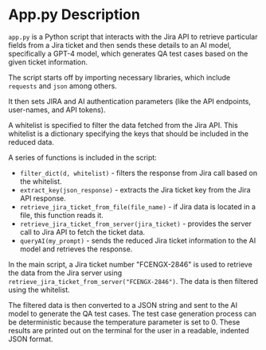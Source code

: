 # App.py Description

`app.py` is a Python script that interacts with the Jira API to retrieve particular fields from a Jira ticket and then sends these details to an AI model, specifically a GPT-4 model, which generates QA test cases based on the given ticket information.

The script starts off by importing necessary libraries, which include `requests` and `json` among others. 

It then sets JIRA and AI authentication parameters (like the API endpoints, user-names, and API tokens). 

A whitelist is specified to filter the data fetched from the Jira API. This whitelist is a dictionary specifying the keys that should be included in the reduced data.

A series of functions is included in the script:
- `filter_dict(d, whitelist)` - filters the response from Jira call based on the whitelist.
- `extract_key(json_response)` - extracts the Jira ticket key from the Jira API response.
- `retrieve_jira_ticket_from_file(file_name)` - if Jira data is located in a file, this function reads it.
- `retrieve_jira_ticket_from_server(jira_ticket)` - provides the server call to Jira API to fetch the ticket data.
- `queryAI(my_prompt)` - sends the reduced Jira ticket information to the AI model and retrieves the response.

In the main script, a Jira ticket number "FCENGX-2846" is used to retrieve the data from the Jira server using `retrieve_jira_ticket_from_server("FCENGX-2846")`. The data is then filtered using the whitelist.

The filtered data is then converted to a JSON string and sent to the AI model to generate the QA test cases. The test case generation process can be deterministic because the temperature parameter is set to 0. These results are printed out on the terminal for the user in a readable, indented JSON format.